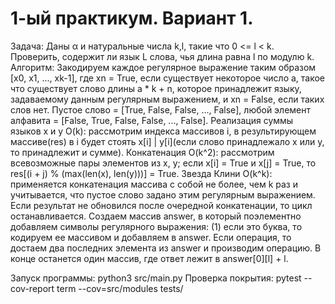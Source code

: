 # 1-ый практикум. Вариант 1.
Задача: Даны α и натуральные числа k,l, такие что 0 <= l < k. Проверить, содержит ли язык L слова, чья длина равна l по модулю k.
Алгоритм: Закодируем каждое регулярное выражение таким образом [x0, x1, ..., xk-1], где xn = True, если существует некоторое число a, такое что существует слово длины а * k + n, которое принадлежит языку, задаваемому данным регулярным выражением, и xn = False, если таких слов нет. Пустое слово = [True, False, False, ..., False], любой элемент алфавита = [False, True, False, False, ..., False]. Реализация суммы языков x и y O(k): рассмотрим индекса массивов i, в результирующем массиве(res) в i будет стоять x[i] | y[i](если слово принадлежало х или у, то принадлежит и сумме). Конкатенация O(k^2): рассмотрим всевозможные пары элементов из x, y; если x[i] = True и x[j] = True, то res[(i + j) % (max(len(x), len(y)))] = True. Звезда Клини O(k^k): применяется конкатенация массива с собой не более, чем k раз и учитывается, что пустое слово задано этим регулярным выражением. Если результат не обновился после очередной конкатенации, то цикл останавливается. Создаем массив answer, в который поэлементно добавляем символы регулярного выражения: (1) если это буква, то кодируем ее массивом и добавляем в answer. Если операция, то достаем два последних элемента из answer и производим операцию. В конце останется один массив, где ответ лежит в answer[0][l] + l.

Запуск программы: python3 src/main.py
Проверка покрытия: pytest --cov-report term --cov=src/modules tests/

